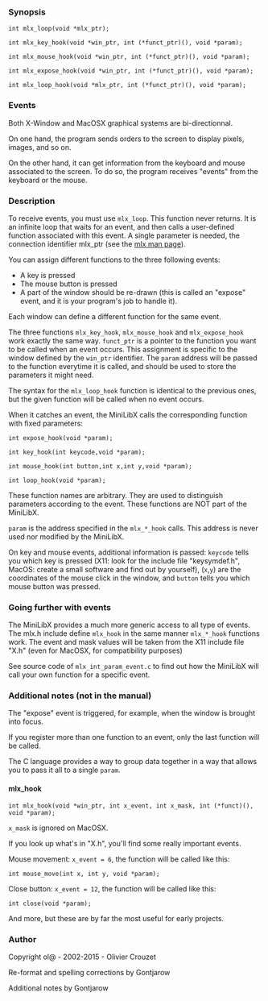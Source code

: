 ### Synopsis
```
int mlx_loop(void *mlx_ptr);

int mlx_key_hook(void *win_ptr, int (*funct_ptr)(), void *param);

int mlx_mouse_hook(void *win_ptr, int (*funct_ptr)(), void *param);

int mlx_expose_hook(void *win_ptr, int (*funct_ptr)(), void *param);

int mlx_loop_hook(void *mlx_ptr, int (*funct_ptr)(), void *param);
```

### Events
Both X-Window and MacOSX graphical systems are bi-directionnal.

On one hand, the program sends orders to the screen to display pixels, images, and so on. 

On the other hand, it can get information from the keyboard and mouse associated to the screen. To do so, the program receives "events" from the keyboard or the mouse.

### Description
To receive events, you must use `mlx_loop`. This function never returns. It is an infinite loop that waits for an event, and then calls a user-defined function associated with this event. A single parameter is needed, the connection identifier mlx_ptr (see the [mlx man page](mlx.md)).

You can assign different functions to the three following events:
- A key is pressed
- The mouse button is pressed
- A part of the window should be re-drawn (this is called an "expose" event, and it is your program's job to handle it).

Each window can define a different function for the same event.

The three functions `mlx_key_hook`, `mlx_mouse_hook` and `mlx_expose_hook` work exactly the same way. `funct_ptr` is a pointer to the function you want to be called when an event occurs. This assignment is specific to the window defined by the `win_ptr` identifier. The `param` address will be passed to the function everytime it is called, and should be used to store the parameters it might need.

The syntax for the `mlx_loop_hook` function is identical to the previous ones, but the given function will be called when no event occurs.

When it catches an event, the MiniLibX calls the corresponding function with fixed parameters:
```
int expose_hook(void *param);

int key_hook(int keycode,void *param);

int mouse_hook(int button,int x,int y,void *param);

int loop_hook(void *param);
```

These function names are arbitrary. They are used to distinguish parameters according to the event. These functions are NOT part of the MiniLibX.

`param` is the address specified in the `mlx_*_hook` calls. This address is never used nor modified by the MiniLibX.

On key and mouse events, additional information is passed: `keycode` tells you which key is pressed (X11: look for the include file "keysymdef.h", MacOS: create a small software and find out by yourself), (`x`,`y`) are the coordinates of the mouse click in the window, and `button` tells you which mouse button was pressed.

### Going further with events
The MiniLibX provides a much more generic access to all type of events. The mlx.h include define `mlx_hook` in the same manner `mlx_*_hook` functions work. The event and mask values will be taken from the X11 include file "X.h" (even for MacOSX, for compatibility purposes)

See source code of `mlx_int_param_event.c` to find out how the MiniLibX will call your own function for a specific event.

### Additional notes (not in the manual)
The "expose" event is triggered, for example, when the window is brought into focus.

If you register more than one function to an event, only the last function will be called.

The C language provides a way to group data together in a way that allows you to pass it all to a single `param`.

#### mlx_hook
```
int mlx_hook(void *win_ptr, int x_event, int x_mask, int (*funct)(), void *param);
```
`x_mask` is ignored on MacOSX.

If you look up what's in "X.h", you'll find some really important events.

Mouse movement: `x_event = 6`, the function will be called like this:
```
int mouse_move(int x, int y, void *param);
```
Close button: `x_event = 12`, the function will be called like this:
```
int close(void *param);
```
And more, but these are by far the most useful for early projects.

### Author
Copyright ol@ - 2002-2015 - Olivier Crouzet

Re-format and spelling corrections by Gontjarow

Additional notes by Gontjarow
